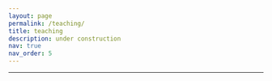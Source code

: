 ```yaml
---
layout: page
permalink: /teaching/
title: teaching
description: under construction
nav: true
nav_order: 5
---
```

<!-- Organize your courses by years, topics, or universities, however you like! -->
---
